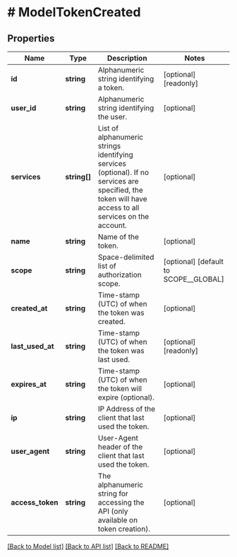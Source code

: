 # # ModelTokenCreated

## Properties

Name | Type | Description | Notes
------------ | ------------- | ------------- | -------------
**id** | **string** | Alphanumeric string identifying a token. | [optional] [readonly]
**user_id** | **string** | Alphanumeric string identifying the user. | [optional]
**services** | **string[]** | List of alphanumeric strings identifying services (optional). If no services are specified, the token will have access to all services on the account. | [optional]
**name** | **string** | Name of the token. | [optional]
**scope** | **string** | Space-delimited list of authorization scope. | [optional] [default to SCOPE__GLOBAL]
**created_at** | **string** | Time-stamp (UTC) of when the token was created. | [optional]
**last_used_at** | **string** | Time-stamp (UTC) of when the token was last used. | [optional] [readonly]
**expires_at** | **string** | Time-stamp (UTC) of when the token will expire (optional). | [optional]
**ip** | **string** | IP Address of the client that last used the token. | [optional]
**user_agent** | **string** | User-Agent header of the client that last used the token. | [optional]
**access_token** | **string** | The alphanumeric string for accessing the API (only available on token creation). | [optional]

[[Back to Model list]](../../README.md#models) [[Back to API list]](../../README.md#endpoints) [[Back to README]](../../README.md)
